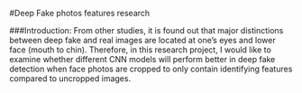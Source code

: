 #Deep Fake photos features research 

###Introduction:
From other studies, it is found out that major distinctions between deep fake and real images are located at one’s eyes and lower face (mouth to chin). 
Therefore, in this research project, I would like to examine whether different CNN models will perform better in deep fake detection when face photos are cropped to only contain identifying features compared to uncropped images. 

